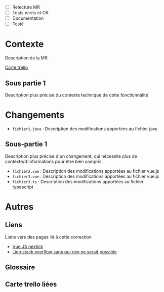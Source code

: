 - [ ] Relecture MR
- [ ] Tests écrits et OK
- [ ] Documentation
- [ ] Testé

# Contexte

Description de la MR.

[Carte trello](https://trello.com/)


## Sous partie 1 

Description plus précise du contexte technique de cette fonctionnalité


# Changements

- `fichier1.java` : Description des modifications apportées au fichier java

## Sous-partie 1

Description plus précise d'un changement, qui nécessite plus de contexte/d'informations pour être bien compris.


- `fichier2.vue` : Description des modifications apportées au fichier vue.js
- `fichier3.vue` : Description des modifications apportées au fichier vue.js
- `fichier3.ts` : Description des modifications apportées au fichier typescript


# Autres

## Liens

Liens vers des pages lié à cette correction

- [Vue JS nextick](https://vuejs.org/api/general.html#nexttick)
- [Lien stack overflow sans qui rien ne serait possible](https://stackoverflow.com/questions/tagged/rdf4j)

## Glossaire

## Carte trello liées

